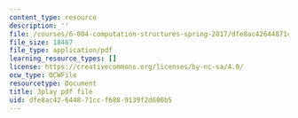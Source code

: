 ```yaml
---
content_type: resource
description: ''
file: /courses/6-004-computation-structures-spring-2017/dfe8ac42644871ccf6889139f2d600b5_ckZo366TWGk.pdf
file_size: 18467
file_type: application/pdf
learning_resource_types: []
license: https://creativecommons.org/licenses/by-nc-sa/4.0/
ocw_type: OCWFile
resourcetype: Document
title: 3play pdf file
uid: dfe8ac42-6448-71cc-f688-9139f2d600b5
---
```


